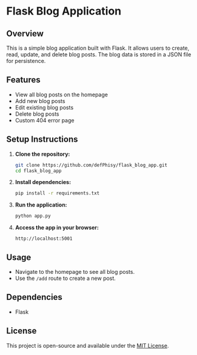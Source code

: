 # Flask Blog Application

## Overview
This is a simple blog application built with Flask. It allows users to create, read, update, and delete blog posts. The blog data is stored in a JSON file for persistence.

## Features
- View all blog posts on the homepage
- Add new blog posts
- Edit existing blog posts
- Delete blog posts
- Custom 404 error page


## Setup Instructions
1. **Clone the repository:**
   ```bash
   git clone https://github.com/defPhisy/flask_blog_app.git
   cd flask_blog_app
   ```

2. **Install dependencies:**
   ```bash
   pip install -r requirements.txt
   ```

3. **Run the application:**
   ```bash
   python app.py
   ```

4. **Access the app in your browser:**
   ```
   http://localhost:5001
   ```

## Usage
- Navigate to the homepage to see all blog posts.
- Use the `/add` route to create a new post.

## Dependencies
- Flask

## License
This project is open-source and available under the [MIT License](LICENSE).